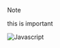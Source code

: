 >[!NOTE]
>this is important
>
![Javascript](https://github.com/user-attachments/assets/a006eb6e-391e-4870-aaab-d46f3387d815)
